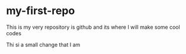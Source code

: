 # my-first-repo
This is my very repository is github and  its where I will make some cool codes

Thi si a small change that I am
